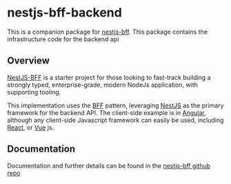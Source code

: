 # nestjs-bff-backend

This is a companion package for [nestjs-bff](https://github.com/ahrnee/nestjs-bff). This package contains the infrastructure code for the backend api

## Overview

[NestJS-BFF](https://github.com/ahrnee/nestjs-bff) is a starter project for those looking to fast-track building a strongly typed, enterprise-grade, modern NodeJs application, with supporting tooling.

This implementation uses the [BFF](https://samnewman.io/patterns/architectural/bff/) pattern, leveraging [NestJS](https://nestjs.com/) as the primary framework for the backend API. The client-side example is in [Angular](https://angular.io/), although any client-side Javascript framework can easily be used, including [React](https://reactjs.org/), or [Vue](https://vuejs.org/) js.

## Documentation

Documentation and further details can be found in the [nestjs-bff github repo](https://github.com/ahrnee/nestjs-bff)
